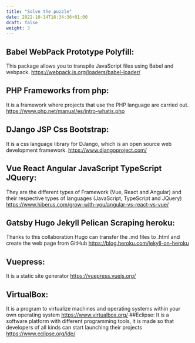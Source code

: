 ```yaml
---
title: "Solve the puzzle"
date: 2022-10-14T16:34:36+01:00
draft: false
weight: 3
---
```


## Babel WebPack Prototype Polyfill:
This package allows you to transpile JavaScript files using Babel and webpack.
https://webpack.js.org/loaders/babel-loader/
## PHP Frameworks from php:
It is a framework where projects that use the PHP language are carried out.
https://www.php.net/manual/es/intro-whatis.php
## DJango JSP Css Bootstrap:
It is a css language library for DJango, which is an open source web development framework.
https://www.djangoproject.com/
## Vue React Angular JavaScript TypeScript JQuery:
They are the different types of Framework (Vue, React and Angular) and their respective types of languages ​​(JavaScript, TypeScript and JQuery)
https://www.hiberus.com/grow-with-you/angular-vs-react-vs-vue/
## Gatsby Hugo Jekyll Pelican Scraping heroku:
Thanks to this collaboration Hugo can transfer the .md files to .html and create the web page from GitHub
https://blog.heroku.com/jekyll-on-heroku
## Vuepress:
It is a static site generator
https://vuepress.vuejs.org/
## VirtualBox:
It is a program to virtualize machines and operating systems within your own operating system
https://www.virtualbox.org/
##Eclipse:
It is a software platform with different programming tools, it is made so that developers of all kinds can start launching their projects
https://www.eclipse.org/ide/